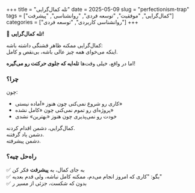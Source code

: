 +++
title = "تله کمال‌گرایی"
date = 2025-05-09
slug = "perfectionism-trap"
tags = ["کمال‌گرایی", "موفقیت", "توسعه فردی", "روانشناسی", "پیشرفت"]
categories = ["روانشناسی کاربردی", "توسعه فردی"]
+++

🎯 **تله کمال‌گرایی!**

کمال‌گرایی ممکنه ظاهر قشنگی داشته باشه:  
اینکه می‌خوای همه چیز عالی باشه، بی‌نقص و کامل.

اما در واقع، خیلی وقت‌ها **تله‌ایه که جلوی حرکتت رو می‌گیره**!

### چرا؟
چون:
- کاری رو شروع نمی‌کنی چون هنوز «آماده نیستی»
- پروژه‌ای رو تموم نمی‌کنی چون «کامل نشده»
- خودت رو نمی‌پذیری چون هنوز «بهترین» نشدی

کمال‌گرایی، دشمن اقدام کردنه.  
دشمن یاد گرفتنه.  
دشمن پیشرفته.

### راه‌حل چیه؟
✅ به جای کمال، به **پیشرفت** فکر کن  
✅ بگو: "کاری که امروز انجام می‌دم، ممکنه کامل نباشه، ولی قدم بعدیه"  
✅ بدون که شکست، جزئی از مسیر ر
